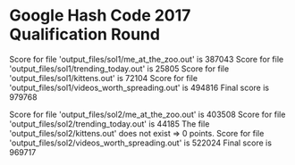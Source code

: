 # Google Hash Code 2017 Qualification Round

Score for file 'output_files/sol1/me_at_the_zoo.out' is 387043
Score for file 'output_files/sol1/trending_today.out' is 25805
Score for file 'output_files/sol1/kittens.out' is 72104
Score for file 'output_files/sol1/videos_worth_spreading.out' is 494816
Final score is 979768


Score for file 'output_files/sol2/me_at_the_zoo.out' is 403508
Score for file 'output_files/sol2/trending_today.out' is 44185
The file 'output_files/sol2/kittens.out' does not exist => 0 points.
Score for file 'output_files/sol2/videos_worth_spreading.out' is 522024
Final score is 969717
